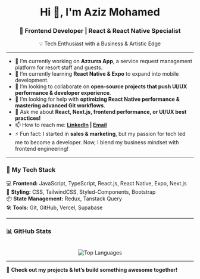 <h1 align="center">Hi 👋, I'm Aziz Mohamed</h1>  
<h3 align="center">🚀 Frontend Developer | React & React Native Specialist</h3>  

<p align="center">
  💡 Tech Enthusiast with a Business & Artistic Edge  
</p>

---

- 🔭 I’m currently working on **Azzurra App**, a service request management platform for resort staff and guests.  
- 🌱 I’m currently learning **React Native & Expo** to expand into mobile development.  
- 👯 I’m looking to collaborate on **open-source projects that push UI/UX performance & developer experience**.  
- 🤔 I’m looking for help with **optimizing React Native performance & mastering advanced Git workflows**.  
- 💬 Ask me about **React, Next.js, frontend performance, or UI/UX best practices!**  
- 📫 How to reach me: **[LinkedIn](https://www.linkedin.com/in/abdil-aziz-elgarf) | [Email](mailto:abdilaziz.m.elsayed@gmail.com)**  
- ⚡ Fun fact: I started in **sales & marketing**, but my passion for tech led me to become a developer. Now, I blend my business mindset with frontend engineering!  

---

### 🚀 My Tech Stack  
💻 **Frontend:** JavaScript, TypeScript, React.js, React Native, Expo, Next.js  
🎨 **Styling:** CSS, TailwindCSS, Styled-Components, Bootstrap  
📦 **State Management:** Redux, Tanstack Query  
🛠 **Tools:** Git, GitHub, Vercel, Supabase  

---

### 📊 GitHub Stats  
<p align="center">
<!--   <img src="https://github-readme-stats.vercel.app/api?username=Aziz-Mohamed&show_icons=true&theme=radical" alt="GitHub Stats" /> -->
  <br />
  <img src="https://github-readme-stats.vercel.app/api/top-langs/?username=Aziz-Mohamed&layout=compact&theme=radical" alt="Top Languages" />
</p>

---

🔗 **Check out my projects & let’s build something awesome together!**  
